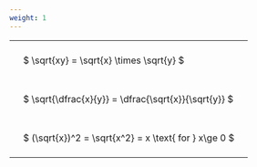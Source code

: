 ```yaml
---
weight: 1
---
```


<style type="text/css">
#T_13c1e th.col_heading {
  text-align: left;
  font-size: 1em;
}
#T_13c1e td {
  text-align: left;
  font-size: 1em;
  padding: 1.5em;
}
</style>
<table id="T_13c1e">
  <thead>
  </thead>
  <tbody>
    <tr>
      <td id="T_13c1e_row0_col0" class="data row0 col0" >$ \sqrt{xy} = \sqrt{x} \times \sqrt{y} $</td>
    </tr>
    <tr>
      <td id="T_13c1e_row1_col0" class="data row1 col0" >$ \sqrt{\dfrac{x}{y}} = \dfrac{\sqrt{x}}{\sqrt{y}} $</td>
    </tr>
    <tr>
      <td id="T_13c1e_row2_col0" class="data row2 col0" >$ (\sqrt{x})^2 = \sqrt{x^2} = x \text{ for } x\ge 0 $</td>
    </tr>
  </tbody>
</table>
